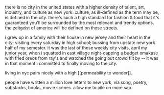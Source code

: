 there is no city in the united states with a higher density of talent, art, industry, and culture as new york. culture, as ill-defined as the term may be, is defined in the city. there's such a high standard for fashion & food that it's guaranteed you'll be surrounded by the most relevant and trendy options. the zeitgeist of america will be defined on these streets. 

i grew up in a family with their house in new jersey and their heart in the city; visiting every saturday in high school; bussing from upstate new york half of my semester. it was the last of those weekly city visits, april my junior year, when i squatted in east village night-capping a budget omakase with fried oreos from ray's and watched the going out crowd flit by -- it was in that moment i committed to finally moving to the city. 

living in nyc pairs nicely with a high [[permeability to wonder]].

people have written a million love letters to new york, via song, poetry, substacks, books, movie scenes. allow me to pile on more sap. 
